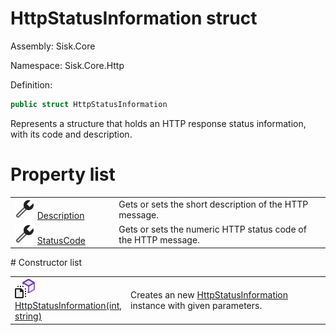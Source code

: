 <!--

Copyrights 2023 Sisk Framework - CypherPotato
Published under MIT license

!!! DO NOT EDIT THIS FILE !!!
This file was generated by a tool in the Sisk package. To edit the information in this documentation,
edit the XML documentation present in the Sisk source code.

-->

# HttpStatusInformation struct
Assembly: Sisk.Core

Namespace: Sisk.Core.Http

Definition:

```cs
public struct HttpStatusInformation
```

Represents a structure that holds an HTTP response status information, with its code and description.

# Property list
<table>
    <tbody>
<tr>
    <td width="33%">
        <img class="icon" src="/assets/img/icons/property.svg">
        <a href="/read?q=/contents/spec/Sisk.Core.Http.HttpStatusInformation.Description.md">
            Description
        </a>
    </td>
    <td>
        Gets or sets the short description of the HTTP message.
    <td>
</tr>
<tr>
    <td width="33%">
        <img class="icon" src="/assets/img/icons/property.svg">
        <a href="/read?q=/contents/spec/Sisk.Core.Http.HttpStatusInformation.StatusCode.md">
            StatusCode
        </a>
    </td>
    <td>
        Gets or sets the numeric HTTP status code of the HTTP message.
    <td>
</tr>
    </tbody>
</table>
# Constructor list
<table>
    <tbody>
<tr>
    <td width="33%">
        <img class="icon" src="/assets/img/icons/constructor.svg">
        <a href="/read?q=/contents/spec/Sisk.Core.Http.HttpStatusInformation.HttpStatusInformation(int-string).md">
            HttpStatusInformation(int, string)
        </a>
    </td>
    <td>
        Creates an new <a href="/read?q=/contents/spec/Sisk.Core.Http.HttpStatusInformation.md">HttpStatusInformation</a> instance with given parameters.
    <td>
</tr>
    </tbody>
</table>
